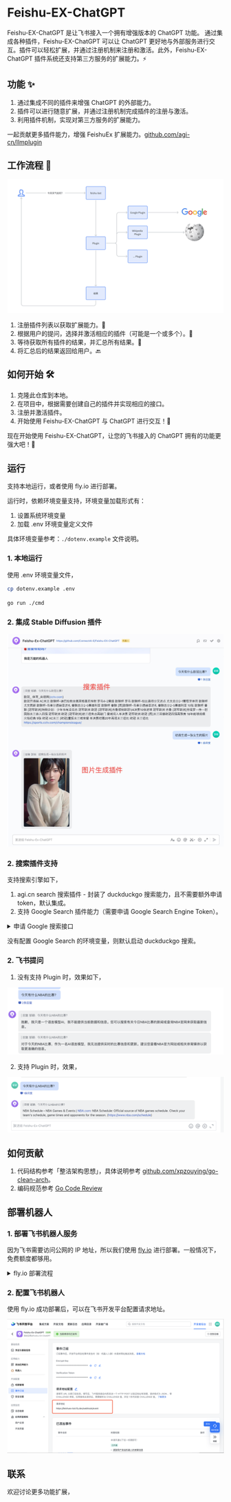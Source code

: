 # Feishu-EX-ChatGPT


Feishu-EX-ChatGPT 是让飞书接入一个拥有增强版本的 ChatGPT 功能。
通过集成各种插件，Feishu-EX-ChatGPT 可以让 ChatGPT 更好地与外部服务进行交互。插件可以轻松扩展，并通过注册机制来注册和激活。此外，Feishu-EX-ChatGPT 插件系统还支持第三方服务的扩展能力。⚡

## 功能 ✨

1. 通过集成不同的插件来增强 ChatGPT 的外部能力。
2. 插件可以进行随意扩展，并通过注册机制完成插件的注册与激活。
3. 利用插件机制，实现对第三方服务的扩展能力。

一起贡献更多插件能力，增强 FeishuEx 扩展能力。[github.com/agi-cn/llmplugin](https://github.com/agi-cn/llmplugin)

## 工作流程 🌊

![how_it_works](./images/how_it_works.png)

1. 注册插件列表以获取扩展能力。📝
2. 根据用户的提问，选择并激活相应的插件（可能是一个或多个）。🎯
3. 等待获取所有插件的结果，并汇总所有结果。🔁
4. 将汇总后的结果返回给用户。🔙


## 如何开始 🛠️

1. 克隆此仓库到本地。
2. 在项目中，根据需要创建自己的插件并实现相应的接口。
3. 注册并激活插件。
4. 开始使用 Feishu-EX-ChatGPT 与 ChatGPT 进行交互！🎉


现在开始使用 Feishu-EX-ChatGPT，让您的飞书接入的 ChatGPT 拥有的功能更强大吧！🚀


## 运行

支持本地运行，或者使用 fly.io 进行部署。

运行时，依赖环境变量支持，环境变量加载形式有：

1. 设置系统环境变量
2. 加载 .env 环境变量定义文件

具体环境变量参考：`./dotenv.example` 文件说明。


### 1. 本地运行

使用 .env 环境变量文件，

```bash
cp dotenv.example .env

go run ./cmd
```

### 2. 集成 Stable Diffusion 插件

![](./images/feishu-ex-sd.jpg)

### 2. 搜索插件支持

支持搜索引擎如下，

1. agi.cn search 搜索插件 - 封装了 duckduckgo 搜索能力，且不需要额外申请 token，默认集成。
2. 支持 Google Search 插件能力（需要申请 Google Search Engine Token）。

<details>
    <summary>申请 Google 搜索接口</summary>

1. 获取 [GOOGLE_ENGINE_ID](http://www.google.com/cse/)
2. 开通 [GOOGLE_SEARCH_API](https://console.cloud.google.com/apis/api/customsearch.googleapis.com/metrics)
2. 获取 [GOOGLE_TOKEN](https://console.cloud.google.com/apis/credentials?pli=1&project=bobmac-344202)

[主要参考](https://stackoverflow.com/questions/37083058/programmatically-searching-google-in-python-using-custom-search)

</details>

没有配置 Google Search 的环境变量，则默认启动 duckduckgo 搜索。


### 2. 飞书提问

1. 没有支持 Plugin 时，效果如下，

  ![](./images/answer_by_chatgpt.jpg)

2. 支持 Plugin 时，效果，

  ![](./images/answer_by_plugin.png)



## 如何贡献

1. 代码结构参考「整洁架构思想」，具体说明参考 [github.com/xpzouying/go-clean-arch](https://github.com/xpzouying/go-clean-arch)。
2. 编码规范参考 [Go Code Review](https://github.com/golang/go/wiki/CodeReviewComments)


## 部署机器人

### 1. 部署飞书机器人服务

因为飞书需要访问公网的 IP 地址，所以我们使用 [fly.io](https://fly.io/) 进行部署。一般情况下，免费额度都够用。

<details>
    <summary>fly.io 部署流程</summary>

以 MacOS 为例，其他的类似。

1. 登录 [https://fly.io/dashboard](https://fly.io/dashboard) 并注册账号。

2. 安装 [Fly CLI](https://fly.io/docs/getting-started/installing-flyctl/)。

3. 运行命令登录，`flyctl auth login`。

  ```bash
  Waiting for session... Done
  successfully logged in as xpzouying@gmail.com
  ```

4. 运行 `flyctl apps create`，输入 app name： `feishuex-bot`。

5. 使用 flyctl env 配置各种环境变量。
  * flyctl secrets set FEISHU_APP_ID=cli_xxx
  * flyctl secrets set FEISHU_APP_SECRET=abcABCxxx
  * flyctl secrets set VERIFY_TOKEN=abcABCxxx
  * flyctl secrets set ENCRYPT_KEY=abcABCxxx
  * flyctl secrets set BOT_NAME=feishu-bot
  * flyctl secrets set OPENAI_TOKEN=sk-xxx

  配置后，使用 `flyctl secrets list` 查看环境变量设置。
  ![](./images/fly_env_list.jpg)

6. 部署程序：`flyctl deploy`。
  ![](./images/fly_deploy.png)


7. 查看状态：

  * 通过命令行查看：`flyctl status`
    ![](./images/fly_status.png)

  * 通过页面查看 [https://fly.io/dashboard/personal](https://fly.io/dashboard/personal)
    ![](./images/fly_dashboard.png)

</details>



### 2. 配置飞书机器人

使用 fly.io 成功部署后，可以在飞书开发平台配置请求地址。

![](./images/feishu_bot_config.png)


## 联系

欢迎讨论更多功能扩展，

 <img src='https://github.com/ConnectAI-E/Feishu-EX-ChatGPT/assets/50035229/3a65502b-bfd5-4096-96d0-90ecc1b5d535' alt='' width='200'/>
 



